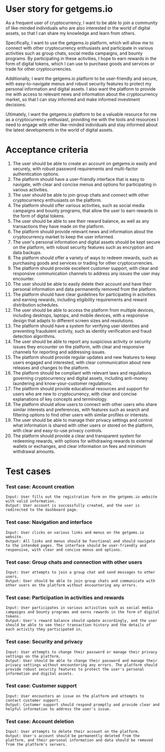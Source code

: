 # User story for getgems.io

As a frequent user of cryptocurrency, I want to be able to join a community of like-minded individuals who are also interested in the world of digital assets, so that I can share my knowledge and learn from others.

Specifically, I want to use the getgems.io platform, which will allow me to connect with other cryptocurrency enthusiasts and participate in various activities such as group chats, social media campaigns, and bounty programs. By participating in these activities, I hope to earn rewards in the form of digital tokens, which I can use to purchase goods and services or trade for other cryptocurrencies.

Additionally, I want the getgems.io platform to be user-friendly and secure, with easy-to-navigate menus and robust security features to protect my personal information and digital assets. I also want the platform to provide me with access to relevant news and information about the cryptocurrency market, so that I can stay informed and make informed investment decisions.

Ultimately, I want the getgems.io platform to be a valuable resource for me as a cryptocurrency enthusiast, providing me with the tools and resources I need to engage with other like-minded individuals and stay informed about the latest developments in the world of digital assets.

# Acceptance criteria
1. The user should be able to create an account on getgems.io easily and securely, with robust password requirements and multi-factor authentication options.
2. The platform should have a user-friendly interface that is easy to navigate, with clear and concise menus and options for participating in various activities.
3. The user should be able to join group chats and connect with other cryptocurrency enthusiasts on the platform.
4. The platform should offer various activities, such as social media campaigns and bounty programs, that allow the user to earn rewards in the form of digital tokens.
5. The user should be able to see their reward balance, as well as any transactions they have made on the platform.
6. The platform should provide relevant news and information about the cryptocurrency market to keep the user informed.
7. The user's personal information and digital assets should be kept secure on the platform, with robust security features such as encryption and data backups.
8. The platform should offer a variety of ways to redeem rewards, such as purchasing goods and services or trading for other cryptocurrencies.
9. The platform should provide excellent customer support, with clear and responsive communication channels to address any issues the user may encounter.
10. The user should be able to easily delete their account and have their personal information and data permanently removed from the platform.
11. The platform should have clear guidelines for participating in activities and earning rewards, including eligibility requirements and reward distribution schedules.
12. The user should be able to access the platform from multiple devices, including desktops, laptops, and mobile devices, with a responsive design that adapts to different screen sizes and resolutions.
13. The platform should have a system for verifying user identities and preventing fraudulent activity, such as identity verification and fraud detection algorithms.
14. The user should be able to report any suspicious activity or security issues they encounter on the platform, with clear and responsive channels for reporting and addressing issues.
15. The platform should provide regular updates and new features to keep users engaged and interested, with clear communication about new releases and changes to the platform.
16. The platform should be compliant with relevant laws and regulations governing cryptocurrency and digital assets, including anti-money laundering and know-your-customer regulations.
17. The platform should provide educational resources and support for users who are new to cryptocurrency, with clear and concise explanations of key concepts and terminology.
18. The platform should allow users to connect with other users who share similar interests and preferences, with features such as search and filtering options to find other users with similar profiles or interests.
19. The user should be able to manage their privacy settings and control what information is shared with other users or stored on the platform, with clear and easy-to-use privacy controls.
20. The platform should provide a clear and transparent system for redeeming rewards, with options for withdrawing rewards to external wallets or exchanges, and clear information on fees and minimum withdrawal amounts.

# Test cases

### Test case: Account creation

    Input: User fills out the registration form on the getgems.io website with valid information.
    Output: User account is successfully created, and the user is redirected to the dashboard page.
### Test case: Navigation and interface

    Input: User clicks on various links and menus on the getgems.io website.
    Output: All links and menus should be functional and should navigate to the intended pages. The interface should be user-friendly and responsive, with clear and concise menus and options.
### Test case: Group chats and connection with other users

    Input: User attempts to join a group chat and send messages to other users.
    Output: User should be able to join group chats and communicate with other users on the platform without encountering any errors.
### Test case: Participation in activities and rewards

    Input: User participates in various activities such as social media campaigns and bounty programs and earns rewards in the form of digital tokens.
    Output: User's reward balance should update accordingly, and the user should be able to see their transaction history and the details of each activity they participated in.
### Test case: Security and privacy

    Input: User attempts to change their password or manage their privacy settings on the platform.
    Output: User should be able to change their password and manage their privacy settings without encountering any errors. The platform should provide robust security features to protect the user's personal information and digital assets.
### Test case: Customer support

    Input: User encounters an issue on the platform and attempts to contact customer support.
    Output: Customer support should respond promptly and provide clear and helpful information to address the user's issue.
### Test case: Account deletion

    Input: User attempts to delete their account on the platform.
    Output: User's account should be permanently deleted from the platform, and their personal information and data should be removed from the platform's servers.
